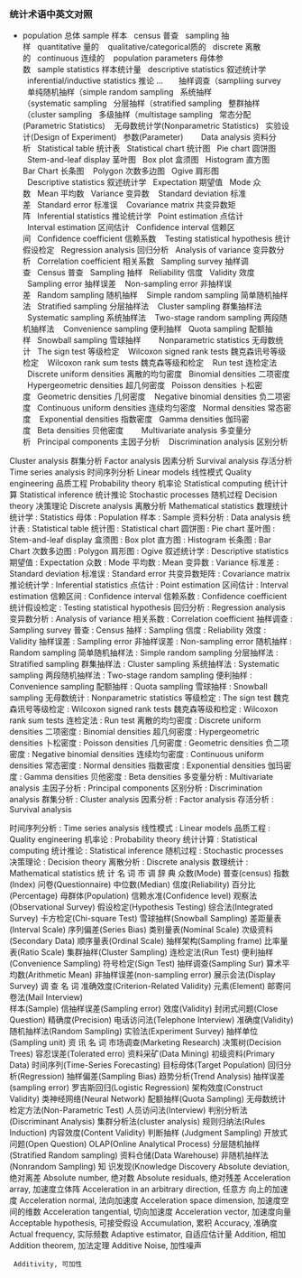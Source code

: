### 统计术语中英文对照
  * population 总体
  sample 样本   census 普查   sampling 抽样   quantitative 量的 
  qualitative/categorical质的   discrete 离散的   continuous 连续的 
  population parameters 母体参数   sample statistics 样本统计量   descriptive statistics 叙述统计学 
  inferential/inductive statistics 推论 ...    
  抽样调查（sampliing survey 
  单纯随机抽样（simple random sampling   系统抽样（systematic sampling   分层抽样（stratified sampling   整群抽样（cluster sampling   多级抽样（multistage sampling   常态分配(Parametric Statistics) 
  无母数统计学(Nonparametric Statistics)   实验设计(Design of Experiment)   参数(Parameter) 
   
  Data analysis 资料分析   Statistical table 统计表   Statistical chart 统计图   Pie chart 圆饼图 
  Stem-and-leaf display 茎叶图   Box plot 盒须图   Histogram 直方图   
Bar Chart 长条图 
  Polygon 次数多边图   Ogive 肩形图    
  Descriptive statistics 叙述统计学   Expectation 期望值   Mode 众数   Mean 平均数   Variance 变异数 
  Standard deviation 标准差   Standard error 标准误 
  Covariance matrix 共变异数矩阵   Inferential statistics 推论统计学   Point estimation 点估计 
  Interval estimation 区间估计   Confidence interval 信赖区间   Confidence coefficient 信赖系数 
  Testing statistical hypothesis 统计假设检定   Regression analysis 回归分析   Analysis of variance 变异数分析   Correlation coefficient 相关系数   Sampling survey 抽样调查   Census 普查   Sampling 抽样   Reliability 信度   Validity 效度 
  Sampling error 抽样误差 
  Non-sampling error 非抽样误差   Random sampling 随机抽样 
  Simple random sampling 简单随机抽样法   Stratified sampling 分层抽样法   
Cluster sampling 群集抽样法 
  Systematic sampling 系统抽样法 
  Two-stage random sampling 两段随机抽样法 
  Convenience sampling 便利抽样   Quota sampling 配额抽样   Snowball sampling 雪球抽样 
   
  Nonparametric statistics 无母数统计   The sign test 等级检定 
  Wilcoxon signed rank tests 魏克森讯号等级检定 
  Wilcoxon rank sum tests 魏克森等级和检定 
  Run test 连检定法    
  Discrete uniform densities 离散的均匀密度   Binomial densities 二项密度 
  Hypergeometric densities 超几何密度   Poisson densities 卜松密度   Geometric densities 几何密度 
  Negative binomial densities 负二项密度   Continuous uniform densities 连续均匀密度   Normal densities 常态密度 
  Exponential densities 指数密度   Gamma densities 伽玛密度   Beta densities 贝他密度 
   
  Multivariate analysis 多变量分析   Principal components 主因子分析   
Discrimination analysis 区别分析 

Cluster analysis 群集分析   Factor analysis 因素分析       Survival analysis 存活分析    Time series analysis 时间序列分析   Linear models 线性模式    Quality engineering 品质工程   Probability theory 机率论    Statistical computing 统计计算   Statistical inference 统计推论   Stochastic processes 随机过程   Decision theory 决策理论   Discrete analysis 离散分析    Mathematical statistics 数理统计   统计学 : Statistics   母体 : Population   样本 : Sample    资料分析 : Data analysis   统计表 : Statistical table   统计图 : Statistical chart   圆饼图 : Pie chart    茎叶图 : Stem-and-leaf display   盒须图 : Box plot   直方图 : Histogram   长条图 : Bar Chart   次数多边图 : Polygon   肩形图 : Ogive        叙述统计学 : Descriptive statistics   期望值 : Expectation 
  众数 : Mode    平均数 : Mean    变异数 : Variance    标准差 : Standard deviation   标准误 : Standard error    共变异数矩阵 : Covariance matrix       推论统计学 : Inferential statistics   点估计 : Point estimation    区间估计 : Interval estimation   信赖区间 : Confidence interval   信赖系数 : Confidence coefficient     统计假设检定 : Testing statistical  hypothesis    回归分析 : Regression analysis   变异数分析 : Analysis of variance   相关系数 : Correlation coefficient       抽样调查 : Sampling survey   普查 : Census   抽样 : Sampling   信度 : Reliability   效度 : Validity    抽样误差 : Sampling error    非抽样误差 : Non-sampling error   随机抽样 : Random sampling    简单随机抽样法 : Simple random  sampling    分层抽样法 : Stratified sampling   群集抽样法 : Cluster sampling 
  系统抽样法 : Systematic sampling   两段随机抽样法 : Two-stage random sampling    便利抽样 : Convenience sampling    配额抽样 : Quota sampling   雪球抽样 : Snowball sampling       无母数统计 : Nonparametric statistics   等级检定 : The sign test     魏克森讯号等级检定 : Wilcoxon signed  rank tests    魏克森等级和检定 : Wilcoxon rank sum tests    连检定法 : Run test        离散的均匀密度 : Discrete uniform densities    二项密度 : Binomial densities    超几何密度 : Hypergeometric densities   卜松密度 : Poisson densities   几何密度 : Geometric densities    负二项密度 : Negative binomial densities   连续均匀密度 : Continuous uniform densities    常态密度 : Normal densities    指数密度 : Exponential densities   伽玛密度 : Gamma densities   贝他密度 : Beta densities       多变量分析 : Multivariate analysis   主因子分析 : Principal components   区别分析 : Discrimination analysis   群集分析 : Cluster analysis    因素分析 : Factor analysis        存活分析 : Survival analysis
  
  时间序列分析 : Time series analysis   线性模式 : Linear models    品质工程 : Quality engineering   机率论 : Probability theory    统计计算 : Statistical computing   统计推论 : Statistical inference   随机过程 : Stochastic processes   决策理论 : Decision theory   离散分析 : Discrete analysis    数理统计 : Mathematical statistics       统 计 名 词 市 调 辞 典   众数(Mode) 普查(census)    指数(Index) 问卷(Questionnaire)   中位数(Median) 信度(Reliability)    百分比(Percentage) 母群体(Population)       信赖水准(Confidence level) 观察法 (Observational Survey)      假设检定(Hypothesis Testing) 综合法(Integrated Survey)      卡方检定(Chi-square Test) 雪球抽样(Snowball Sampling)      差距量表(Interval Scale) 序列偏差(Series Bias)       类别量表(Nominal Scale) 次级资料(Secondary Data)      顺序量表(Ordinal Scale) 抽样架构(Sampling frame)      比率量表(Ratio Scale) 集群抽样(Cluster Sampling)      连检定法(Run Test) 便利抽样
(Convenience Sampling)      符号检定(Sign Test) 抽样调查(Sampling Sur)    算术平均数(Arithmetic Mean) 非抽样误差(non-sampling error)        展示会法(Display Survey)        调 查 名 词 准确效度(Criterion-Related  Validity)        元素(Element) 邮寄问卷法(Mail Interview)  
     样本(Sample) 信抽样误差(Sampling error)       效度(Validity) 封闭式问题(Close Question)       精确度(Precision) 电话访问法(Telephone Interview)        准确度(Validity) 随机抽样法(Random Sampling)      实验法(Experiment Survey)   抽样单位(Sampling unit) 资 讯 名 词   市场调查(Marketing Research) 决策树(Decision Trees)    容忍误差(Tolerated erro) 资料采矿(Data Mining)    初级资料(Primary Data) 时间序列(Time-Series Forecasting)    目标母体(Target Population) 回归分析(Regression)    抽样偏差(Sampling Bias) 趋势分析(Trend Analysis)    抽样误差(sampling error) 罗吉斯回归(Logistic Regression)    架构效度(Construct Validity) 类神经网络(Neural Network)    配额抽样(Quota Sampling) 无母数统计检定方法(Non-Parametric Test)   人员访问法(Interview) 判别分析法(Discriminant Analysis)    集群分析法(cluster analysis) 规则归纳法(Rules Induction)    内容效度(Content Validity) 判断抽样 (Judgment Sampling)    开放式问题(Open Question) OLAP(Online Analytical Process)   分层随机抽样(Stratified Random sampling) 资料仓储(Data Warehouse)   非随机抽样法(Nonrandom Sampling) 知 识发现(Knowledge Discovery   Absolute deviation, 绝对离差  Absolute number, 绝对数 Absolute residuals, 绝对残差 Acceleration array, 加速度立体阵 Acceleration in an arbitrary direction, 任意方 向上的加速度 Acceleration normal, 法向加速度  Acceleration space dimension, 加速度空间的维数  Acceleration tangential, 切向加速度 Acceleration vector, 加速度向量  Acceptable hypothesis, 可接受假设 Accumulation, 累积  Accuracy, 准确度 Actual frequency, 实际频数  Adaptive estimator, 自适应估计量 Addition, 相加  Addition theorem, 加法定理 Additive Noise, 加性噪声
     
     
     Additivity, 可加性 
